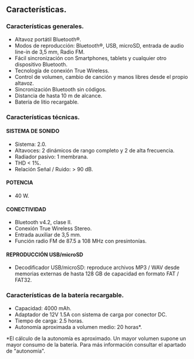 ## Características.

### Características generales.
*	Altavoz portátil Bluetooth®.
*	Modos de reproducción: Bluetooth®, USB, microSD, entrada de audio line-in de 3,5 mm, Radio FM.
*	Fácil sincronización con Smartphones, tablets y cualquier otro dispositivo Bluetooth.
*   Tecnología de conexión True Wireless.
*	Control de volumen, cambio de canción y manos libres desde el propio altavoz.
*	Sincronización Bluetooth sin códigos.
*	Distancia de hasta 10 m de alcance.
*	Batería de litio recargable.

### Características técnicas.

#### SISTEMA DE SONIDO
* Sistema: 2.0.
* Altavoces: 2 dinámicos de rango completo y 2 de alta frecuencia.
* Radiador pasivo: 1 membrana.
* THD < 1%.
* Relación Señal / Ruido: > 90 dB.

#### POTENCIA
* 40 W.

#### CONECTIVIDAD
* Bluetooth v4.2, clase II.
* Conexión True Wireless Stereo.
* Entrada auxiliar de 3,5 mm.
* Función radio FM de 87.5 a 108 MHz con presintonías.

#### REPRODUCCIÓN USB/microSD
* Decodificador USB/microSD: reproduce archivos MP3 / WAV desde memorias externas de hasta 128 GB de capacidad en formato FAT / FAT32.


### Características de la batería recargable.
*	Capacidad: 4000 mAh.
*	Adaptador de 12V 1.5A con sistema de carga por conector DC.
*	Tiempo de carga: 2.5 horas.
*	Autonomía aproximada a volumen medio: 20 horas*.

 *El cálculo de la autonomía es aproximado. Un mayor volumen supone un mayor consumo de la batería. Para más información consultar el apartado de "autonomía".

